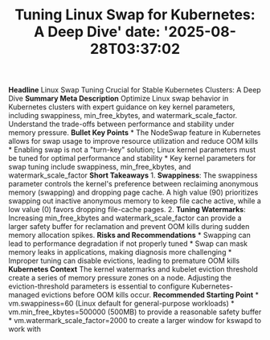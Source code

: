 ﻿---
title: "Tuning Linux Swap for Kubernetes: A Deep Dive'
date: '2025-08-28T03:37:02"
category: "Markets"
summary: ""
slug: "tuning linux swap for kubernetes a deep dive"
source_urls:
  - "https://kubernetes.io/blog/2025/08/19/tuning-linux-swap-for-kubernetes-a-deep-dive/"
seo:
  title: "Tuning Linux Swap for Kubernetes: A Deep Dive | Hash n Hedge'
  description: '"
  keywords: ["news", "markets", "brief"]
---
**Headline** Linux Swap Tuning Crucial for Stable Kubernetes Clusters: A Deep Dive  **Summary Meta Description** Optimize Linux swap behavior in Kubernetes clusters with expert guidance on key kernel parameters, including swappiness, min_free_kbytes, and watermark_scale_factor. Understand the trade-offs between performance and stability under memory pressure.  **Bullet Key Points**  * The NodeSwap feature in Kubernetes allows for swap usage to improve resource utilization and reduce OOM kills * Enabling swap is not a "turn-key" solution; Linux kernel parameters must be tuned for optimal performance and stability * Key kernel parameters for swap tuning include swappiness, min_free_kbytes, and watermark_scale_factor  **Short Takeaways**  1. **Swappiness**: The swappiness parameter controls the kernel's preference between reclaiming anonymous memory (swapping) and dropping page cache. A high value (90) prioritizes swapping out inactive anonymous memory to keep file cache active, while a low value (0) favors dropping file-cache pages. 2. **Tuning Watermarks**: Increasing min_free_kbytes and watermark_scale_factor can provide a larger safety buffer for reclamation and prevent OOM kills during sudden memory allocation spikes.  **Risks and Recommendations**  * Swapping can lead to performance degradation if not properly tuned * Swap can mask memory leaks in applications, making diagnosis more challenging * Improper tuning can disable evictions, leading to premature OOM kills  **Kubernetes Context** The kernel watermarks and kubelet eviction threshold create a series of memory pressure zones on a node. Adjusting the eviction-threshold parameters is essential to configure Kubernetes-managed evictions before OOM kills occur.  **Recommended Starting Point**  * vm.swappiness=60 (Linux default for general-purpose workloads) * vm.min_free_kbytes=500000 (500MB) to provide a reasonable safety buffer * vm.watermark_scale_factor=2000 to create a larger window for kswapd to work with 
